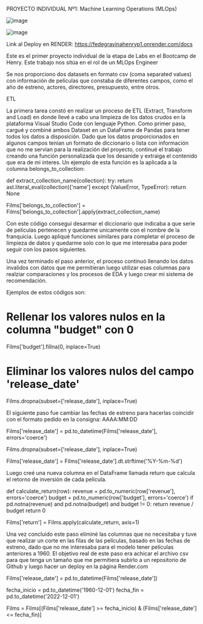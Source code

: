 PROYECTO INDIVIDUAL Nº1: Machine Learning Operations (MLOps)



![image](https://github.com/FedeGG09/PROYECTO-INDIVIDUAL-NUMERO1/assets/124220922/922814e2-eecf-474f-9015-79312b21a978)



![image](https://github.com/FedeGG09/PROYECTO-INDIVIDUAL-NUMERO1/assets/124220922/92ba208b-4aa8-4593-8599-7398859dba6c)

Link al Deploy en RENDER: https://fedegravinahenryp1.onrender.com/docs

Este es el primer proyecto individual de la etapa de Labs en el Bootcamp de Henry. Este trabajo  nos sitúa en el rol de un MLOps Engineer

Se nos proporciono dos datasets en formato csv (coma separated values) con información de películas que constaba de diferentes campos, como el año de estreno, actores, directores, presupuesto, entre otros.

ETL

La primera tarea constó en realizar un proceso de ETL (Extract, Transform and Load) en donde llevé a cabo una limpieza de los datos crudos en la plataforma Visual Studio Code con lenguaje Python.
Como primer paso, cargué y combiné ambos Dataset en un DataFrame de Pandas para tener todos los datos a disposición.
Dado que los datos proporcionados en algunos campos tenian un formato de diccionario o lista con información que no me servian para la realización del proyecto, continué el trabajo creando una función personalizada que los desanide y extraiga el contenido que era de mi interes. 
Un ejemplo de esta función es la aplicada a la columna belongs_to_collection:
 
def extract_collection_name(collection):
    try:
        return ast.literal_eval(collection)['name']
    except (ValueError, TypeError):
        return None

Films['belongs_to_collection'] = Films['belongs_to_collection'].apply(extract_collection_name)

Con este código conseguí desarmar el diccionario que indicaba a que serie de películas pertenecen y quedarme unicamente con el nombre de la franquicia.
Luego apliqué funciones similares para completar el proceso de limpieza de datos y quedarme solo con lo que me interesaba para poder seguir con los pasos siguientes.

Una vez terminado el paso anterior, el proceso continuó llenando los datos invalidos con datos que me permitieran luego utilizar esas columnas para realziar comparaciones y los procesos de EDA y luego crear mi sistema de recomendación.

Ejemplos de estos códigos son:

# Rellenar los valores nulos en la columna "budget" con 0
Films['budget'].fillna(0, inplace=True)

# Eliminar los valores nulos del campo 'release_date'
Films.dropna(subset=['release_date'], inplace=True)

El siguiente paso fue cambiar las fechas de estreno para hacerlas coincidir con el formato pedido en la consigna: AAAA:MM:DD

Films['release_date'] = pd.to_datetime(Films['release_date'], errors='coerce')

Films.dropna(subset=['release_date'], inplace=True)

Films['release_date'] = Films['release_date'].dt.strftime('%Y-%m-%d')

Luego creé una nueva columna en el DataFrame llamada return que calcula el retorno de inversión de cada película.

def calculate_return(row):
    revenue = pd.to_numeric(row['revenue'], errors='coerce')
    budget = pd.to_numeric(row['budget'], errors='coerce')
    if pd.notna(revenue) and pd.notna(budget) and budget != 0:
        return revenue / budget
    return 0

Films['return'] = Films.apply(calculate_return, axis=1)

Una vez concluido este paso eliminé las columnas que no necesitaba y tuve que realizar un corte en las filas de las películas, basado en las fechas de estreno, dado que no me interesaba para el modelo tener películas anteriores a 1960. El objetivo real de este paso era achicar el archivo csv para que tenga un tamaño que me permitiera subirlo a un repositorio de Github y luego hacer un deploy en la página Render.com

Films['release_date'] = pd.to_datetime(Films['release_date'])

fecha_inicio = pd.to_datetime('1960-12-01')
fecha_fin = pd.to_datetime('2022-12-01')

Films = Films[(Films['release_date'] >= fecha_inicio) & (Films['release_date'] <= fecha_fin)]





